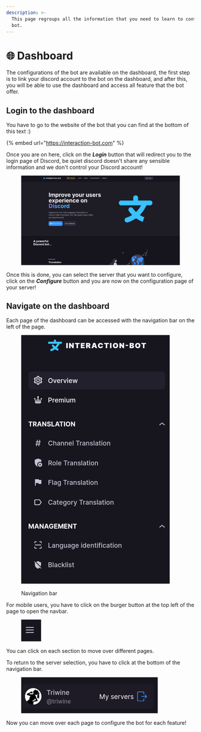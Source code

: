 ```yaml
---
description: >-
  This page regroups all the information that you need to learn to configure the
  bot.
---
```


# 🌐 Dashboard

The configurations of the bot are available on the dashboard, the first step is to link your discord account to the bot on the dashboard, and after this, you will be able to use the dashboard and access all feature that the bot offer.

## Login to the dashboard

You have to go to the website of the bot that you can find at the bottom of this text :)

{% embed url="https://interaction-bot.com" %}

Once you are on here, click on the _**Login**_ button that will redirect you to the login page of Discord, be quiet discord doesn't share any sensible information and we don't control your Discord account!

<figure><img src="../../.gitbook/assets/Sans titre.gif" alt="" width="518"><figcaption></figcaption></figure>

Once this is done, you can select the server that you want to configure, click on the _**Configure**_ button and you are now on the configuration page of your server!

## Navigate on the dashboard

Each page of the dashboard can be accessed with the navigation bar on the left of the page.

<figure><img src="../../.gitbook/assets/image (2) (1).png" alt=""><figcaption><p>Navigation bar</p></figcaption></figure>

For mobile users, you have to click on the burger button at the top left of the page to open the navbar.

<figure><img src="../../.gitbook/assets/image (52).png" alt=""><figcaption></figcaption></figure>

You can click on each section to move over different pages.

To return to the server selection, you have to click at the bottom of the navigation bar.

<figure><img src="../../.gitbook/assets/image (3) (1).png" alt=""><figcaption></figcaption></figure>

Now you can move over each page to configure the bot for each feature!
